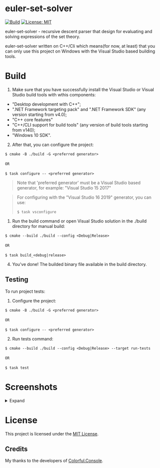 # euler-set-solver

[![Build](https://github.com/vargalott/euler-set-solver/actions/workflows/build.yml/badge.svg)](https://github.com/vargalott/euler-set-solver/actions/workflows/build.yml)
[![License: MIT](https://img.shields.io/badge/License-MIT-yellow.svg)](https://opensource.org/licenses/MIT)

euler-set-solver - recursive descent parser that design for evaluating and solving expressions of the set theory.

euler-set-solver written on C++/Cli which means(for now, at least) that you can only use this project on Windows
with the Visual Studio based building tools.

# Build

1. Make sure that you have successfully install the Visual Studio or Visual Studio build tools with
wthis components:
* "Desktop development with C++";
* ".NET Framework targeting pack" and ".NET Framework SDK" (any version starting from v4.0);
* "C++ core features"
* "C++/CLI support for build tools" (any version of build tools starting from v140);
* "Windows 10 SDK".

2. After that, you can configure the project:
```
$ cmake -B ./build -G <preferred generator>

OR

$ task configure -- <preferred generator>
```
> Note that 'preferred generator' must be a Visual Studio based generator,
> for example: "Visual Studio 15 2017"

> For configuring with the "Visual Studio 16 2019" generator, you can use:
> ```
> $ task vsconfigure
> ```

1. Run the build command or open Visual Studio solution in the ./build directory for manual build:
```
$ cmake --build ./build --config <Debug|Release>

OR

$ task build_<debug|release>
```

4. You've done! The builded binary file available in the build directory.

## Testing

To run project tests:

1. Configure the project:
```
$ cmake -B ./build -G <preferred generator>

OR

$ task configure -- <preferred generator>
```

2. Run tests command:
```
$ cmake --build ./build --config <Debug|Release> --target run-tests

OR

$ task test
```

# Screenshots

<details>
  <summary>Expand</summary>

  <p align="center">
    <img src="screenshots/1.png" width="670"/>
    <img src="screenshots/2.png" width="670"/>
  </p>
</details>

# License

This project is licensed under the [MIT License](LICENSE).

## Credits

My thanks to the developers of [Colorful.Console](https://github.com/tomakita/Colorful.Console).
